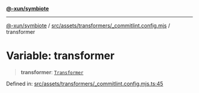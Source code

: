[**@-xun/symbiote**](../../../../../README.md)

***

[@-xun/symbiote](../../../../../README.md) / [src/assets/transformers/\_commitlint.config.mjs](../README.md) / transformer

# Variable: transformer

> **transformer**: [`Transformer`](../../../type-aliases/Transformer.md)

Defined in: [src/assets/transformers/\_commitlint.config.mjs.ts:45](https://github.com/Xunnamius/symbiote/blob/79d395cced979d17188580f3f3b776aa6e57df18/src/assets/transformers/_commitlint.config.mjs.ts#L45)
